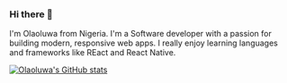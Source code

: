 ### Hi there 👋

I'm Olaoluwa from Nigeria. I'm a Software developer with a passion for building modern, responsive web apps. I really enjoy learning languages and frameworks like REact and React Native.

[![Olaoluwa's GitHub stats](https://github-readme-stats.vercel.app/api?username=oolaoluwatobi)](https://github.com/oolaoluwatobi/github-readme-stats)
